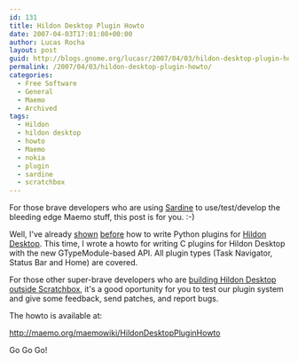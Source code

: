 ```yaml
---
id: 131
title: Hildon Desktop Plugin Howto
date: 2007-04-03T17:01:08+00:00
author: Lucas Rocha
layout: post
guid: http://blogs.gnome.org/lucasr/2007/04/03/hildon-desktop-plugin-howto/
permalink: /2007/04/03/hildon-desktop-plugin-howto/
categories:
  - Free Software
  - General
  - Maemo
  - Archived
tags:
  - Hildon
  - hildon desktop
  - howto
  - Maemo
  - nokia
  - plugin
  - sardine
  - scratchbox
---
```

For those brave developers who are using
[Sardine](http://sardine.garage.maemo.org) to use/test/develop the bleeding
edge Maemo stuff, this post is for you. :-)

Well, I've already [shown](http://blogs.gnome.org/view/lucasr/2007/03/23/0)
[before](http://blogs.gnome.org/view/lucasr/2007/03/29/0) how to write Python
plugins for [Hildon
Desktop](https://stage.maemo.org/svn/maemo/projects/haf/trunk/hildon-desktop/).
This time, I wrote a howto for writing C plugins for <a>Hildon Desktop</a> with
the new GTypeModule-based API. All plugin types (Task Navigator, Status Bar and
Home) are covered.

For those other super-brave developers who are [building Hildon Desktop outside
Scratchbox](http://maemo.org/maemowiki/HildonDesktopPortability), it's a good
oportunity for you to test our plugin system and give some feedback, send
patches, and report bugs.

The howto is available at:

<http://maemo.org/maemowiki/HildonDesktopPluginHowto>

Go Go Go!

